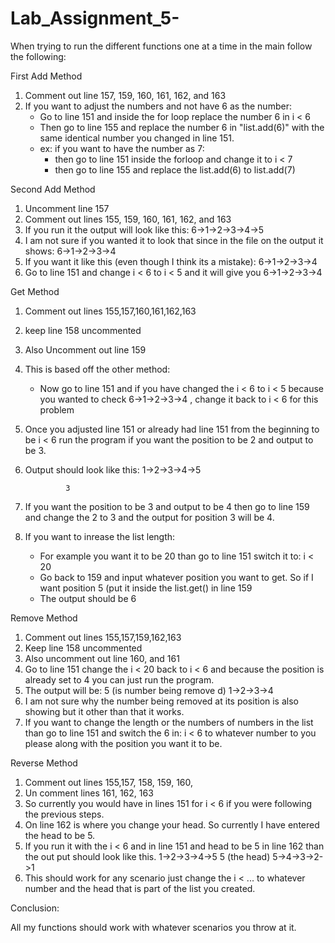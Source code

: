 # Lab_Assignment_5-

When trying to run the different functions one at a time in the main follow the following:

First Add Method 

1. Comment out line 157, 159, 160, 161, 162, and 163
2. If you want to adjust the numbers and not have 6 as the number: 
    - Go to line 151 and inside the for loop replace the number 6 in i < 6
    - Then go to line 155 and replace the number 6 in "list.add(6)" with the same identical number you changed in line 151. 
    - ex: if you want to have the number as 7: 
        - then go to line 151 inside the forloop and change it to i < 7
        - then go to line 155 and replace the list.add(6) to list.add(7) 
        
Second Add Method 

1. Uncomment line 157 
2. Comment out lines 155, 159, 160, 161, 162, and 163
3. If you run it the output will look like this:
     6->1->2->3->4->5
4. I am not sure if you wanted it to look that since in the file on the output it shows:
     6->1->2->3->4
5. If you want it like this (even though I think its a mistake): 
     6->1->2->3->4
6. Go to line 151 and change i < 6 to i < 5 and it will give you 6->1->2->3->4 


Get Method 

1. Comment out lines 155,157,160,161,162,163
2. keep line 158 uncommented
3. Also Uncomment out line 159 
4. This is based off the other method:  
      - Now go to line 151 and if you have changed the i < 6 to i < 5 because you wanted to check 6->1->2->3->4 , change it back to i < 6 for this problem  
5. Once you adjusted line 151 or already had line 151 from the beginning to be i < 6 run the program if you want the position to be 2 and output to be 3. 
6. Output should look like this:
      1->2->3->4->5
     
                3
7. If you want the position to be 3 and output to be 4 then go to line 159 and change the 2 to 3 and the output for position 3 will be 4. 
8. If you want to inrease the list length:
      - For example you want it to be 20 than go to line 151 switch it to: i < 20
      - Go back to 159 and input whatever position you want to get. So if I want position 5 (put it inside the list.get() in line 159 
      - The output should be 6

Remove Method 

1. Comment out lines 155,157,159,162,163
2. Keep line 158 uncommented 
3. Also uncomment out line 160, and 161 
4. Go to line 151 change the i < 20 back to i < 6 and because the position is already set to 4 you can just run the program. 
5. The output will be: 
      5 (is number being remove d) 
      1->2->3->4
6. I am not sure why the number being removed at its position is also showing but it other than that it works. 
7. If you want to change the length or the numbers of numbers in the list than go to line 151 and switch the 6 in: i < 6  to whatever number to you please along
      with the position you want it to be. 

Reverse Method 

1. Comment out lines 155,157, 158, 159, 160,
2. Un comment lines 161, 162, 163 
3. So currently you would have in lines 151 for i < 6 if you were following the previous steps.  
4. On line 162 is where you change your head. So currently I have entered the head to be 5.
5. If you run it with the i < 6 and in line 151 and head to be 5 in line 162 than the out put should look like this. 
      1->2->3->4->5
      5 (the head) 
      5->4->3->2->1
 6. This should work for any scenario just change the i < ... to whatever number and the head that is part of the list you created. 
 
 
 Conclusion:
 
 All my functions should work with whatever scenarios you throw at it. 
 


 
